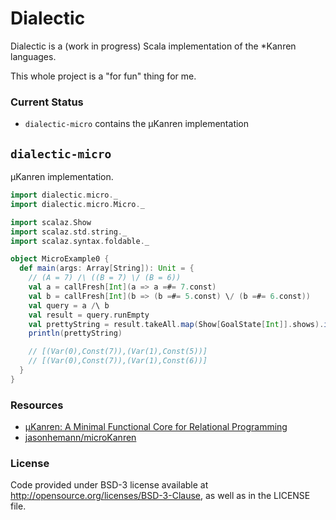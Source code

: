 # Dialectic
Dialectic is a (work in progress) Scala implementation of the *Kanren languages.

This whole project is a "for fun" thing for me.

### Current Status
* `dialectic-micro` contains the µKanren implementation

## `dialectic-micro`
µKanren implementation.

```scala
import dialectic.micro._
import dialectic.micro.Micro._

import scalaz.Show
import scalaz.std.string._
import scalaz.syntax.foldable._

object MicroExample0 {
  def main(args: Array[String]): Unit = {
    // (A = 7) /\ ((B = 7) \/ (B = 6))
    val a = callFresh[Int](a => a =#= 7.const)
    val b = callFresh[Int](b => (b =#= 5.const) \/ (b =#= 6.const))
    val query = a /\ b
    val result = query.runEmpty
    val prettyString = result.takeAll.map(Show[GoalState[Int]].shows).intercalate("\n")
    println(prettyString)

    // [(Var(0),Const(7)),(Var(1),Const(5))]
    // [(Var(0),Const(7)),(Var(1),Const(6))]
  }
}

```

### Resources
* [µKanren: A Minimal Functional Core for Relational Programming](http://webyrd.net/scheme-2013/papers/HemannMuKanren2013.pdf)
* [jasonhemann/microKanren](https://github.com/jasonhemann/microKanren)

### License
Code provided under BSD-3 license available at http://opensource.org/licenses/BSD-3-Clause, as well as in the LICENSE
file.
